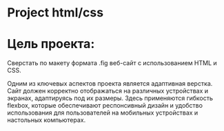 # Project html/css

# Цель проекта:
Сверстать по макету формата .fig веб-сайт с использованием HTML и CSS. 

Одним из ключевых аспектов проекта является адаптивная верстка. 
Сайт должен корректно отображаться на различных устройствах и экранах, адаптируясь под их размеры. 
Здесь применяются гибкость flexbox, которые обеспечивают респонсивный дизайн и удобство использования для пользователей на мобильных устройствах и настольных компьютерах.
